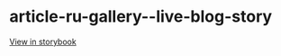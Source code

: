 # article-ru-gallery--live-blog-story

[View in storybook](https://raw.githack.com/Independent-Digital-News-and-Media-Ltd/indy-pwamp-sb/PR-1199-sb/index.html?path=/story/article-ru-gallery--live-blog-story)